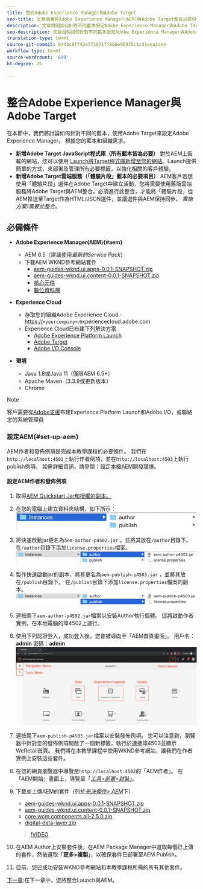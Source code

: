 ```yaml
---
title: 整合Adobe Experience Manager與Adobe Target
seo-title: 文章涵蓋將Adobe Experience Manager(AEM)與Adobe Target整合以提供個人化內容的不同方式。
description: 文章說明如何針對不同藍本設定Adobe Experience Manager與Adobe Target。
seo-description: 文章說明如何針對不同藍本設定Adobe Experience Manager與Adobe Target。
translation-type: tm+mt
source-git-commit: 0443c8ff42e773021ff8b6e969f5c1c31eea3ae4
workflow-type: tm+mt
source-wordcount: '699'
ht-degree: 2%

---
```



# 整合Adobe Experience Manager與Adobe Target

在本節中，我們將討論如何針對不同的藍本，使用Adobe Target來設定Adobe Experience Manager。 根據您的藍本和組織需求。

* **新增Adobe Target JavaScript程式庫（所有藍本皆為必要）**
對於AEM上裝載的網站，您可以使用 [Launch將Target程式庫新增至您的網站](https://docs.adobe.com/content/help/en/launch/using/overview.html)。Launch提供簡單的方式，來部署及管理所有必要標籤，以強化相關的客戶體驗。
* **新增Adobe Target雲端服務（「體驗片段」藍本的必要項目）**
AEM客戶若想使用「體驗片段」選件在Adobe Target中建立活動，您將需要使用舊版雲端服務將Adobe Target與AEM整合。必須進行此整合，才能將「體驗片段」從AEM推送至Target作為HTML/JSON選件，並讓選件與AEM保持同步。 
*實施方案1需要此整合。*

## 必備條件

* **Adobe Experience Manager(AEM){#aem}**
   * AEM 6.5（建議使用&#x200B;*最新的Service Pack*）
   * 下載AEM WKND參考網站套件
      * [aem-guides-wknd.ui.apps-0.0.1-SNAPSHOT.zip](https://github.com/adobe/aem-guides-wknd/releases/download/archetype-18.1/aem-guides-wknd.ui.apps-0.0.1-SNAPSHOT.zip)
      * [aem-guides-wknd.ui.content-0.0.1-SNAPSHOT.zip](https://github.com/adobe/aem-guides-wknd/releases/download/archetype-18.1/aem-guides-wknd.ui.content-0.0.1-SNAPSHOT.zip)
      * [核心元件](https://github.com/adobe/aem-core-wcm-components/releases/download/core.wcm.components.reactor-2.5.0/core.wcm.components.all-2.5.0.zip)
      * [數位資料層](assets/implementation/digital-data-layer.zip)

* **Experience Cloud**
   * 存取您的組織Adobe Experience Cloud - <https://>`<yourcompany>`.experiencecloud.adobe.com
   * Experience Cloud已布建下列解決方案
      * [Adobe Experience Platform Launch](https://experiencecloud.adobe.com)
      * [Adobe Target](https://experiencecloud.adobe.com)
      * [Adobe I/O Console](https://console.adobe.io)

* **環境**
   * Java 1.8或Java 11（僅限AEM 6.5+）
   * Apache Maven（3.3.9或更新版本）
   * Chrome

>[!NOTE]
>
> 客戶需要從[Adobe支援](https://helpx.adobe.com/tw/contact/enterprise-support.ec.html)布建Experience Platform Launch和Adobe I/O，或聯絡您的系統管理員

### 設定AEM{#set-up-aem}

AEM作者和發佈例項是完成本教學課程的必要條件。 我們在`http://localhost:4502`上執行作者例項，並在`http://localhost:4503`上執行publish例項。 如需詳細資訊，請參閱：[設定本機AEM開發環境](https://helpx.adobe.com/experience-manager/kt/platform-repository/using/local-aem-dev-environment-article-setup.html)。

#### 設定AEM作者和發佈例項

1. 取得[AEM Quickstart Jar和授權的副本。](https://helpx.adobe.com/experience-manager/6-5/sites/deploying/using/deploy.html#GettingtheSoftware)
2. 在您的電腦上建立資料夾結構，如下所示：
   ![資料夾結構](assets/implementation/aem-setup-1.png)
3. 將快速啟動jar更名為`aem-author-p4502.jar` ，並將其放在`/author`目錄下。 在`/author`目錄下添加`license.properties`檔案。
   ![AEM Author Instance](assets/implementation/aem-setup-author.png)
4. 製作快速啟動jar的副本，將其更名為`aem-publish-p4503.jar` ，並將其放在`/publish`目錄下。 在`/publish`目錄下添加`license.properties`檔案的副本。
   ![AEM Publish Instance](assets/implementation/aem-setup-publish.png)
5. 連按兩下`aem-author-p4502.jar`檔案以安裝Author執行個體。 這將啟動作者實例，在本地電腦的埠4502上運行。
6. 使用下列認證登入，成功登入後，您會被導向至「AEM首頁畫面」。
用戶名：**admin**
密碼：**admin**
   ![AEM Publish Instance](assets/implementation/aem-author-home-page.png)
7. 連按兩下`aem-publish-p4503.jar`檔案以安裝發佈例項。 您可以注意到，瀏覽器中針對您的發佈例項開啟了一個新標籤，執行於連接埠4503並顯示WeRetail首頁。 我們將在本教學課程中使用WKND參考網站，讓我們在作者實例上安裝這些套件。
8. 在您的網頁瀏覽器中導覽至`http://localhost:4502`的「AEM作者」。 在「AEM開始」畫面上，導覽至「*[工具>部署>封裝」](http://localhost:4502/crx/packmgr/index.jsp)*。
9. 下載並上傳AEM的套件（列於&#x200B;*[先決條件> AEM](#aem)*&#x200B;下）
   * [aem-guides-wknd.ui.apps-0.0.1-SNAPSHOT.zip](https://github.com/adobe/aem-guides-wknd/releases/download/archetype-18.1/aem-guides-wknd.ui.apps-0.0.1-SNAPSHOT.zip)
   * [aem-guides-wknd.ui.content-0.0.1-SNAPSHOT.zip](https://github.com/adobe/aem-guides-wknd/releases/download/archetype-18.1/aem-guides-wknd.ui.content-0.0.1-SNAPSHOT.zip)
   * [core.wcm.components.all-2.5.0.zip](https://github.com/adobe/aem-core-wcm-components/releases/download/core.wcm.components.reactor-2.5.0/core.wcm.components.all-2.5.0.zip)
   * [digital-data-layer.zip](assets/implementation/digital-data-layer.zip)

   >[!VIDEO](https://video.tv.adobe.com/v/28377?quality=12&learn=on)
10. 在AEM Author上安裝套件後，在AEM Package Manager中選取每個已上傳的套件，然後選取「**更多>複製**」，以確保套件已部署至AEM Publish。
11. 目前，您已成功安裝WKND參考網站和本教學課程所需的所有其他套件。

[下一章](./using-launch-adobe-io.md):在下一章中，您將整合Launch與AEM。
